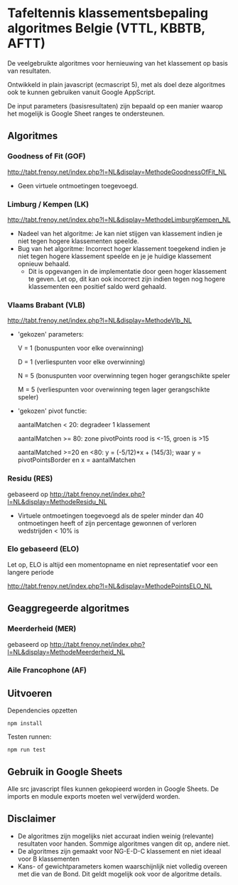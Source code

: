 # Tafeltennis klassementsbepaling algoritmes Belgie (VTTL, KBBTB, AFTT)

De veelgebruikte algoritmes voor hernieuwing van het klassement op basis van resultaten.

Ontwikkeld in plain javascript (ecmascript 5), met als doel deze algoritmes ook te kunnen gebruiken vanuit Google AppScript.

De input parameters (basisresultaten) zijn bepaald op een manier waarop het mogelijk is Google Sheet ranges te ondersteunen.


## Algoritmes

### Goodness of Fit (GOF)

http://tabt.frenoy.net/index.php?l=NL&display=MethodeGoodnessOfFit_NL

- Geen virtuele ontmoetingen toegevoegd.

### Limburg / Kempen (LK)

http://tabt.frenoy.net/index.php?l=NL&display=MethodeLimburgKempen_NL

- Nadeel van het algoritme: Je kan niet stijgen van klassement indien je niet tegen hogere klassementen speelde.
- Bug van het algoritme: Incorrect hoger klassement toegekend indien je niet tegen hogere klassement speelde en je je huidige klassement opnieuw behaald.
    - Dit is opgevangen in de implementatie door geen hoger klassement te geven. Let op, dit kan ook incorrect zijn indien tegen nog hogere klassementen een positief saldo werd gehaald.

### Vlaams Brabant (VLB)

http://tabt.frenoy.net/index.php?l=NL&display=MethodeVlb_NL

- 'gekozen' parameters:

    V = 1 (bonuspunten voor elke overwinning)

    D = 1 (verliespunten voor elke overwinning)

    N = 5 (bonuspunten voor overwinning tegen hoger gerangschikte speler

    M = 5 (verliespunten voor overwinning tegen lager gerangschikte speler)

- 'gekozen' pivot functie:

    aantalMatchen < 20: degradeer 1 klassement

    aantalMatchen >= 80: zone pivotPoints rood is <-15, groen is >15

    aantalMatched >=20 en <80: y = (-5/12)*x + (145/3); waar y = pivotPointsBorder en x = aantalMatchen

### Residu (RES)

gebaseerd op http://tabt.frenoy.net/index.php?l=NL&display=MethodeResidu_NL

- Virtuele ontmoetingen toegevoegd als de speler minder dan 40 ontmoetingen heeft of zijn percentage gewonnen of verloren wedstrijden < 10% is

### Elo gebaseerd (ELO)

Let op, ELO is altijd een momentopname en niet representatief voor een langere periode

http://tabt.frenoy.net/index.php?l=NL&display=MethodePointsELO_NL


## Geaggregeerde algoritmes

### Meerderheid (MER)

gebaseerd op http://tabt.frenoy.net/index.php?l=NL&display=MethodeMeerderheid_NL

### Aile Francophone (AF)


## Uitvoeren

Dependencies opzetten

    npm install

Testen runnen:

    npm run test

## Gebruik in Google Sheets

Alle src javascript files kunnen gekopieerd worden in Google Sheets. De imports en module exports moeten wel verwijderd worden.

## Disclaimer

- De algoritmes zijn mogelijks niet accuraat indien weinig (relevante) resultaten voor handen. Sommige algoritmes vangen dit op, andere niet.
- De algoritmes zijn gemaakt voor NG-E-D-C klassement en niet ideaal voor B klassementen
- Kans- of gewichtparameters komen waarschijnlijk niet volledig overeen met die van de Bond. Dit geldt mogelijk ook voor de algoritme details.
